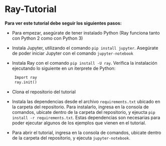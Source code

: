 # Ray-Tutorial

**Para ver este tutorial debe seguir los siguientes pasos:**

- Para empezar, asegúrate de tener instalado Python (Ray funciona tanto con Python 2 como con Python 3)
- Instala Jupyter, utilizando el comando `pip install jupyter`. Asegúrate de poder iniciar Jupyter con el comando `jupyter-notebook`
- Instala Ray con el comando `pip install -U ray`. Verifica la instalación ejecutando lo siguiente en un iterprete de Python:
  
  ```python
   Import ray
   ray.init()
   ```
- Clona el repositorio del tutorial
- Instala las dependencias desde el archivo `requirements.txt` ubicado en la carpeta del repositorio. Para instalarlo, ingresa en la consola de comandos, ubicate dentro de la carpeta del repositorio, y ejeucta `pip install -r requirements.txt`. Estas dependencias son necesarias para poder ejecutar algunos de los ejemplos que vienen en el tutorial.
- Para abrir el tutorial, ingresa en la consola de comandos, ubicate dentro de la carpeta del repositorio, y ejecuta `jupyter-notebook`.

